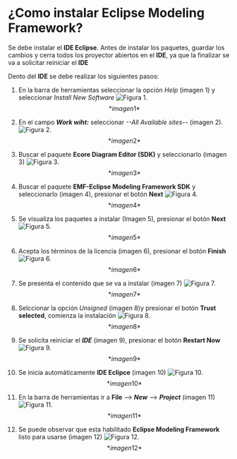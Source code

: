 # ¿Como instalar Eclipse Modeling Framework?

Se debe instalar el **IDE Eclipse**.
Antes de instalar los paquetes, guardar los cambios y cerra todos los proyector abiertos en el **IDE**, ya que la finalizar se va a solicitar reiniciar el **IDE**

Dento del **IDE** se debe realizar los siguientes pasos:

1. En la barra de herramientas seleccionar la opción *Help* (imagen 1) y seleccionar *Install New Software*
   ![Figura 1.](..\mybook\images\Imagen_1.png "Barra de herramientas.")
$$*imagen 1*\tag{1}$$
1.  En el campo ***Work wiht:*** seleccionar *--All Available sites--* (imagen 2). 
    ![Figura 2.](..\mybook\images\Imagen_2.png "Avaliable Software.")
    $$*imagen 2*\tag{2}$$
2. Buscar el paquete **Ecore Diagram Editor (SDK)** y seleccionarlo (imagen 3)
   ![Figura 3.](..\mybook\images\Imagen_3.png "Avaliable Software.")
    $$*imagen 3*\tag{3}$$

3. Buscar el paquete **EMF-Eclipse Modeling Framework SDK** y seleccionarlo (imagen 4), presionar el botón **Next**
   ![Figura 4.](..\mybook\images\Imagen_4.png "Avaliable Software.")
    $$*imagen 4*\tag{4}$$
4. Se visualiza los paquetes a instalar (Imagen 5), presionar el botón **Next**
   ![Figura 5.](..\mybook\images\Imagen_5.png "Install Details.")
    $$*imagen 5*\tag{5}$$
5. Acepta los términos de la licencia (imagen 6), presionar el botón **Finish**
   ![Figura 6.](..\mybook\images\Imagen_6.png "Review Licenses.")
    $$*imagen 6*\tag{6}$$
6. Se presenta el contenido que se va a instalar (imagen 7)
   ![Figura 7.](..\mybook\images\Imagen_7.png "Trust.")
    $$*imagen 7*\tag{7}$$
7. Selccionar la opción *Unsigned* (imagen 8)y presionar el botón **Trust selected**, comienza la instalación
   ![Figura 8.](..\mybook\images\Imagen_8.png "Trust.")
    $$*imagen 8*\tag{8}$$
8.  Se solicita reiniciar el ***IDE*** (imagen 9), presionar el botón **Restart Now**
   ![Figura 9.](..\mybook\images\Imagen_9.png "Restart.")
    $$*imagen 9*\tag{9}$$
9.  Se inicia automáticamente **IDE Eclipce** (imagen 10)
    ![Figura 10.](..\mybook\images\Imagen_10.png "Eclipse.")
    $$*imagen 10*\tag{10}$$
10. En la barra de herramientas ir a **File** --> ***New*** --> ***Project*** (imagen 11)
    ![Figura 11.](..\mybook\images\Imagen_11.png "Barra de Herramientas.")
    $$*imagen 11*\tag{11}$$
11. Se puede observar que esta habilitado **Eclipse Modeling Framework** listo para usarse (imagen 12)
    ![Figura 12.](..\mybook\images\Imagen_12.png "Avaliable Software.")
    $$*imagen 12*\tag{12}$$
    